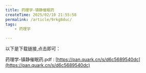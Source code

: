 ```yaml
---
title: 药理学-镇静催眠药
createTime: 2025/02/10 21:55:58
permalink: /article/9rkg8duc/
tags: 
    - 药理学

---
```

以下是下载链接,点击即可：

药理学-镇静催眠药.pdf  : [https://pan.quark.cn/s/d6c5689540dc](https://pan.quark.cn/s/d6c5689540dc)
